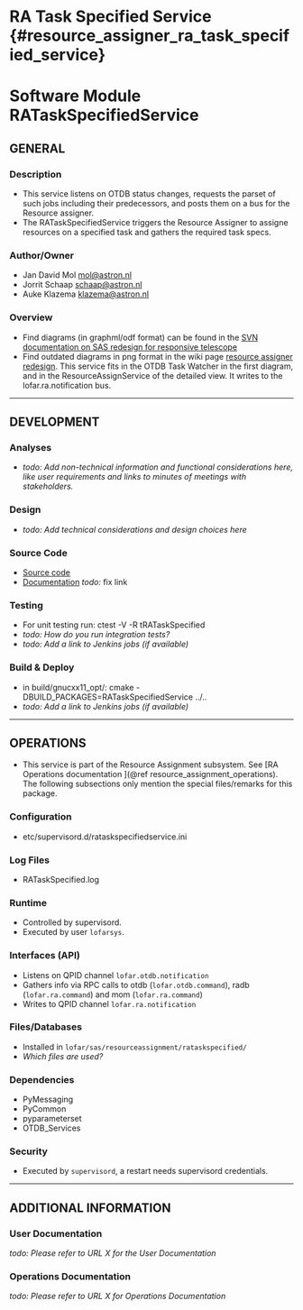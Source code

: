 # RA Task Specified Service {#resource_assigner_ra_task_specified_service}

# Software Module RATaskSpecifiedService

## GENERAL

### Description
- This service listens on OTDB status changes, requests the parset of such jobs including their predecessors, and posts them on a bus for the Resource assigner.
- The RATaskSpecifiedService triggers the Resource Assigner to assigne resources on a specified task and gathers the required task specs.

### Author/Owner

- Jan David Mol <mol@astron.nl>
- Jorrit Schaap <schaap@astron.nl>
- Auke Klazema <klazema@astron.nl>

### Overview
- Find diagrams (in graphml/odf format) can be found in the [SVN documentation on SAS redesign for responsive telescope](https://svn.astron.nl/LOFAR/trunk//SAS/doc/SAS_redesign_for_responsive_telescope/)
- Find outdated diagrams in png format in the wiki page [resource assigner redesign](https://www.astron.nl/lofarwiki/doku.php?id=rrr:redesign_resource_assignment_system). This service fits in the OTDB Task Watcher in the first diagram, and in the ResourceAssignService of the detailed view. It writes to the lofar.ra.notification bus.

- - -

## DEVELOPMENT

### Analyses
- *todo: Add non-technical information and functional considerations here, like user requirements and links to minutes of
meetings with stakeholders.*

### Design
- *todo: Add technical considerations and design choices here*

### Source Code
- [Source code](https://svn.astron.nl/LOFAR/trunk/SAS/ResourceAssignment/RATaskSpecifiedService/)
- [Documentation](https://svn.astron.nl/lofardoc/trunk/) *todo:* fix link

### Testing
- For unit testing run: ctest -V -R tRATaskSpecified
- *todo: How do you run integration tests?*
- *todo: Add a link to Jenkins jobs (if available)*

### Build & Deploy
- in build/gnucxx11_opt/: cmake -DBUILD_PACKAGES=RATaskSpecifiedService ../..
- *todo: Add a link to Jenkins jobs (if available)*

- - -

## OPERATIONS

- This service is part of the Resource Assignment subsystem. See [RA Operations documentation ](@ref resource_assignment_operations). The following subsections only mention the special files/remarks for this package.

### Configuration
- etc/supervisord.d/rataskspecifiedservice.ini

### Log Files
- RATaskSpecified.log

### Runtime
- Controlled by supervisord.
- Executed by user `lofarsys`.

### Interfaces (API)
- Listens on QPID channel  `lofar.otdb.notification`
- Gathers info via RPC calls to otdb (`lofar.otdb.command`), radb (`lofar.ra.command`) and mom (`lofar.ra.command`)
- Writes to QPID channel `lofar.ra.notification`

### Files/Databases
- Installed in `lofar/sas/resourceassignment/rataskspecified/`
- *Which files are used?*

### Dependencies
- PyMessaging
- PyCommon
- pyparameterset
- OTDB_Services

### Security
- Executed by `supervisord`, a restart needs supervisord credentials.

- - -

## ADDITIONAL INFORMATION

### User Documentation

*todo: Please refer to URL X for the User Documentation*

### Operations Documentation

*todo: Please refer to URL X for Operations Documentation*

